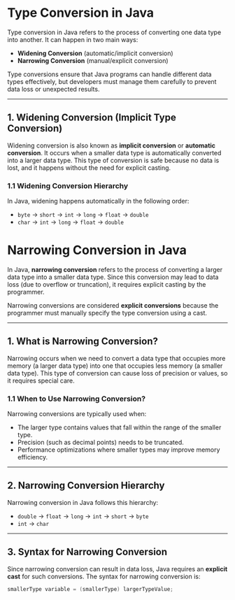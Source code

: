 # Type Conversion in Java

Type conversion in Java refers to the process of converting one data type into another. It can happen in two main ways:
- **Widening Conversion** (automatic/implicit conversion)
- **Narrowing Conversion** (manual/explicit conversion)

Type conversions ensure that Java programs can handle different data types effectively, but developers must manage them carefully to prevent data loss or unexpected results.

---

## 1. Widening Conversion (Implicit Type Conversion)

Widening conversion is also known as **implicit conversion** or **automatic conversion**. It occurs when a smaller data type is automatically converted into a larger data type. This type of conversion is safe because no data is lost, and it happens without the need for explicit casting.

### 1.1 Widening Conversion Hierarchy

In Java, widening happens automatically in the following order:

- `byte` → `short` → `int` → `long` → `float` → `double`
- `char` → `int` → `long` → `float` → `double`

# Narrowing Conversion in Java

In Java, **narrowing conversion** refers to the process of converting a larger data type into a smaller data type. Since this conversion may lead to data loss (due to overflow or truncation), it requires explicit casting by the programmer.

Narrowing conversions are considered **explicit conversions** because the programmer must manually specify the type conversion using a cast.

---

## 1. What is Narrowing Conversion?

Narrowing occurs when we need to convert a data type that occupies more memory (a larger data type) into one that occupies less memory (a smaller data type). This type of conversion can cause loss of precision or values, so it requires special care.

### 1.1 When to Use Narrowing Conversion?

Narrowing conversions are typically used when:
- The larger type contains values that fall within the range of the smaller type.
- Precision (such as decimal points) needs to be truncated.
- Performance optimizations where smaller types may improve memory efficiency.

---

## 2. Narrowing Conversion Hierarchy

Narrowing conversion in Java follows this hierarchy:

- `double` → `float` → `long` → `int` → `short` → `byte`
- `int` → `char`

---

## 3. Syntax for Narrowing Conversion

Since narrowing conversion can result in data loss, Java requires an **explicit cast** for such conversions. The syntax for narrowing conversion is:

```java
smallerType variable = (smallerType) largerTypeValue;
